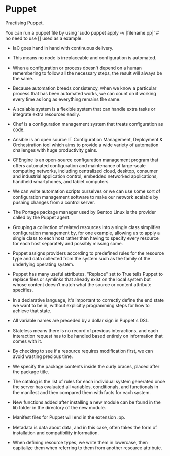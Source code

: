# Puppet
Practising Puppet.

You can run  a puppet file by using 'sudo puppet apply -v [filename.pp]' # no need to use [] used as a example.


* IaC goes hand in hand with continuous delivery.
* This means no node is irreplaceable and configuration is automated. 
* When a configuration or process doesn't depend on a human remembering to follow all the necessary steps, the result will always be the same.
* Because automation breeds consistency, when we know a particular process that has been automated works, we can count on it working every time as long as everything remains the same.
* A scalable system is a flexible system that can handle extra tasks or integrate extra resources easily.
* Chef is a configuration management system that treats configuration as code.
* Ansible is an open source IT Configuration Management, Deployment & Orchestration tool which aims to provide a wide variety of automation challenges with huge productivity gains.
* CFEngine is an open-source configuration management program that offers automated configuration and maintenance of large-scale computing networks, including centralized cloud, desktop, consumer and industrial application control, embedded networked applications, handheld smartphones, and tablet computers.
* We can write automation scripts ourselves or we can use some sort of configuration management software to make our network scalable by pushing changes from a control server.

* The Portage package manager used by Gentoo Linux is the provider called by the Puppet agent. 
* Grouping a collection of related resources into a single class simplifies configuration management by, for one example, allowing us to apply a single class to each host rather than having to specify every resource for each host separately and possibly missing some.
* Puppet assigns providers according to predefined rules for the resource type and data collected from the system such as the family of the underlying operating system.
* Puppet has many useful attributes. "Replace" set to True tells Puppet to replace files or symlinks that already exist on the local system but whose content doesn’t match what the source or content attribute specifies.

* In a declarative language, it's important to correctly define the end state we want to be in, without explicitly programming steps for how to achieve that state.
* All variable names are preceded by a dollar sign in Puppet's DSL.
* Stateless means there is no record of previous interactions, and each interaction request has to be handled based entirely on information that comes with it.
* By checking to see if a resource requires modification first, we can avoid wasting precious time.
* We specify the package contents inside the curly braces, placed after the package title.

* The catalog is the list of rules for each individual system generated once the server has evaluated all variables, conditionals, and functionals in the manifest and then compared them with facts for each system.
* New functions added after installing a new module can be found in the lib folder in the directory of the new module.
* Manifest files for Puppet will end in the extension .pp.
* Metadata is data about data, and in this case, often takes the form of installation and compatibility information.
* When defining resource types, we write them in lowercase, then capitalize them when referring to them from another resource attribute.
